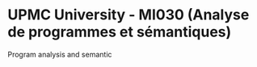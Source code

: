 UPMC University - MI030 (Analyse de programmes et sémantiques)
=====

Program analysis and semantic
